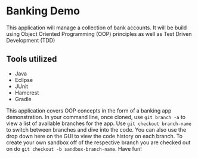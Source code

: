 # Banking Demo 
This application will manage a collection of bank accounts. It will be build using Object Oriented Programming (OOP) principles as well as Test Driven Development (TDD)

## Tools utilized
- Java
- Eclipse
- JUnit 
- Hamcrest
- Gradle

This application covers OOP concepts in the form of a banking app demonstration. In your command line, once cloned, use `git branch -a` to view a list of available branches for the app. Use `git checkout branch-name` to switch between branches and dive into the code. You can also use the drop down here on the GUI to view the code history on each branch. To create your own sandbox off of the respective branch you are checked out on do `git checkout -b sandbox-branch-name`. Have fun!
